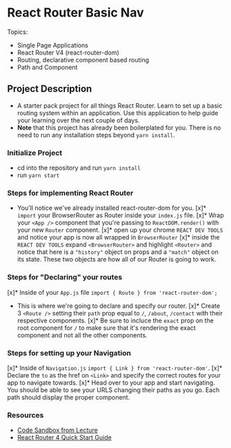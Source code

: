 # React Router Basic Nav

Topics:

* Single Page Applications
* React Router V4 (react-router-dom)
* Routing, declarative component based routing
* Path and Component

## Project Description

* A starter pack project for all things React Router. Learn to set up a basic routing system within an application. Use this application to help guide your learning over the next couple of days.
* **Note** that this project has already been boilerplated for you. There is no need to run any installation steps beyond `yarn install`.

### Initialize Project

* cd into the repository and run `yarn install`
* run `yarn start`

### Steps for implementing React Router

* You'll notice we've already installed react-router-dom for you.
[x]* `import` your BrowserRouter as Router inside your `index.js` file.
[x]* Wrap your `<App />` component that you're passing to `ReactDOM.render()` with your new `Router` component.
[x]* open up your chrome `REACT DEV TOOLS` and notice your app is now all wrapped in `BrowserRouter`
[x]* inside the `REACT DEV TOOLS` expand `<BrowserRouter>` and highlight `<Router>` and notice that here is a `"history"` object on props and a `"match"` object on its state. These two objects are how all of our Router is going to work. 

### Steps for "Declaring" your routes

[x]* Inside of your `App.js` file `import { Route } from 'react-router-dom';`
* This is where we're going to declare and specify our router.
[x]* Create 3 `<Route />` setting their `path` prop equal to `/`, `/about`, `/contact` with their respective components.
[x]* Be sure to incluce the `exact` prop on the root component for `/` to make sure that it's rendering the exact component and not all the other components.

### Steps for setting up your Navigation

[x]* Inside of `Navigation.js` `import { Link } from 'react-router-dom'`.
[x]* Declare the `to` as the href on `<Link>` and specify the correct routes for your app to navigate towards.
[x]* Head over to your app and start navigating. You should be able to see your URLS changing their paths as you go. Each path should display the proper component. 

### Resources

* [Code Sandbox from Lecture](https://codesandbox.io/s/n58oqgwmP)
* [React Router 4 Quick Start Guide](https://reacttraining.com/react-router/web/guides/quick-start)

